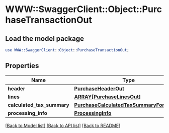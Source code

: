 # WWW::SwaggerClient::Object::PurchaseTransactionOut

## Load the model package
```perl
use WWW::SwaggerClient::Object::PurchaseTransactionOut;
```

## Properties
Name | Type | Description | Notes
------------ | ------------- | ------------- | -------------
**header** | [**PurchaseHeaderOut**](PurchaseHeaderOut.md) |  | 
**lines** | [**ARRAY[PurchaseLinesOut]**](PurchaseLinesOut.md) |  | 
**calculated_tax_summary** | [**PurchaseCalculatedTaxSummaryForService**](PurchaseCalculatedTaxSummaryForService.md) |  | 
**processing_info** | [**ProcessingInfo**](ProcessingInfo.md) |  | 

[[Back to Model list]](../README.md#documentation-for-models) [[Back to API list]](../README.md#documentation-for-api-endpoints) [[Back to README]](../README.md)


